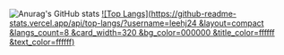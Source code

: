 ![Anurag's GitHub stats](https://github-readme-stats.vercel.app/api?username=leehj24&show_icons=true&theme=radical)
[![Top Langs](https://github-readme-stats.vercel.app/api/top-langs/?username=leehj24
&layout=compact
&langs_count=8
&card_width=320
&bg_color=000000
&title_color=ffffff
&text_color=ffffff)](https://github.com/깃허브아이디/github-readme-stats)
